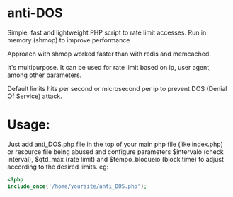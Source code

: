 # anti-DOS
Simple, fast and lightweight PHP script to rate limit accesses. Run in memory (shmop) to improve performance

Approach with shmop worked faster than with redis and memcached.

It's multipurpose. It can be used for rate limit based on ip, user agent, among other parameters.

Default limits hits per second or microsecond per ip to prevent DOS (Denial Of Service) attack.


# Usage:

Just add anti_DOS.php file in the top of your main php file (like index.php) or resource file being abused and configure parameters $intervalo (check interval), $qtd_max (rate limit) and $tempo_bloqueio (block time) to adjust according to the desired limits.
eg:
```php
<?php
include_once('/home/yoursite/anti_DOS.php');
```


